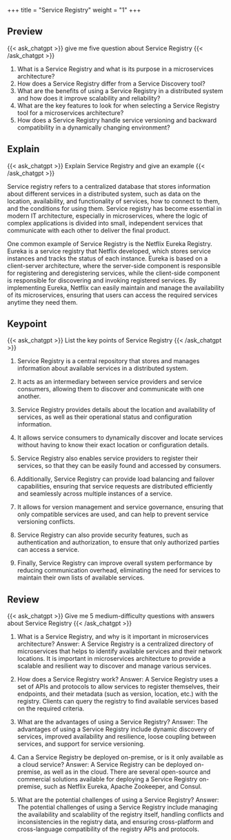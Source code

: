 +++
title = "Service Registry"
weight = "1"
+++
## Preview
{{< ask_chatgpt >}}
give me five question about Service Registry
{{< /ask_chatgpt >}}



1. What is a Service Registry and what is its purpose in a microservices architecture?
2. How does a Service Registry differ from a Service Discovery tool?
3. What are the benefits of using a Service Registry in a distributed system and how does it improve scalability and reliability?
4. What are the key features to look for when selecting a Service Registry tool for a microservices architecture?
5. How does a Service Registry handle service versioning and backward compatibility in a dynamically changing environment?   

## Explain
{{< ask_chatgpt >}}
Explain Service Registry and give an example
{{< /ask_chatgpt >}}



Service registry refers to a centralized database that stores information about different services in a distributed system, such as data on the location, availability, and functionality of services, how to connect to them, and the conditions for using them. Service registry has become essential in modern IT architecture, especially in microservices, where the logic of complex applications is divided into small, independent services that communicate with each other to deliver the final product.

One common example of Service Registry is the Netflix Eureka Registry. Eureka is a service registry that Netflix developed, which stores service instances and tracks the status of each instance. Eureka is based on a client-server architecture, where the server-side component is responsible for registering and deregistering services, while the client-side component is responsible for discovering and invoking registered services. By implementing Eureka, Netflix can easily maintain and manage the availability of its microservices, ensuring that users can access the required services anytime they need them.   

## Keypoint
{{< ask_chatgpt >}}
List the key points of Service Registry
{{< /ask_chatgpt >}}



1. Service Registry is a central repository that stores and manages information about available services in a distributed system.

2. It acts as an intermediary between service providers and service consumers, allowing them to discover and communicate with one another.

3. Service Registry provides details about the location and availability of services, as well as their operational status and configuration information.

4. It allows service consumers to dynamically discover and locate services without having to know their exact location or configuration details.

5. Service Registry also enables service providers to register their services, so that they can be easily found and accessed by consumers.

6. Additionally, Service Registry can provide load balancing and failover capabilities, ensuring that service requests are distributed efficiently and seamlessly across multiple instances of a service.

7. It allows for version management and service governance, ensuring that only compatible services are used, and can help to prevent service versioning conflicts.

8. Service Registry can also provide security features, such as authentication and authorization, to ensure that only authorized parties can access a service.

9. Finally, Service Registry can improve overall system performance by reducing communication overhead, eliminating the need for services to maintain their own lists of available services.   

## Review
{{< ask_chatgpt >}}
Give me 5 medium-difficulty questions with answers about Service Registry
{{< /ask_chatgpt >}}



1. What is a Service Registry, and why is it important in microservices architecture?
Answer: A Service Registry is a centralized directory of microservices that helps to identify available services and their network locations. It is important in microservices architecture to provide a scalable and resilient way to discover and manage various services.

2. How does a Service Registry work?
Answer: A Service Registry uses a set of APIs and protocols to allow services to register themselves, their endpoints, and their metadata (such as version, location, etc.) with the registry. Clients can query the registry to find available services based on the required criteria.

3. What are the advantages of using a Service Registry?
Answer: The advantages of using a Service Registry include dynamic discovery of services, improved availability and resilience, loose coupling between services, and support for service versioning.

4. Can a Service Registry be deployed on-premise, or is it only available as a cloud service?
Answer: A Service Registry can be deployed on-premise, as well as in the cloud. There are several open-source and commercial solutions available for deploying a Service Registry on-premise, such as Netflix Eureka, Apache Zookeeper, and Consul.

5. What are the potential challenges of using a Service Registry?
Answer: The potential challenges of using a Service Registry include managing the availability and scalability of the registry itself, handling conflicts and inconsistencies in the registry data, and ensuring cross-platform and cross-language compatibility of the registry APIs and protocols.   

